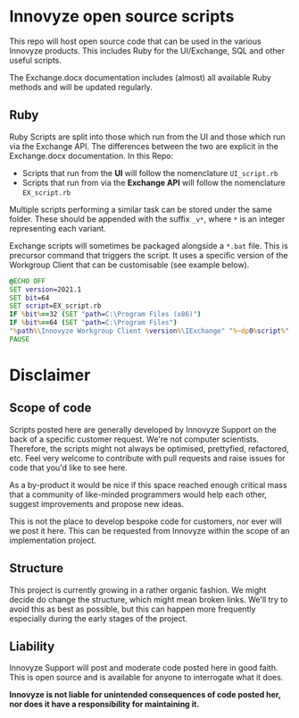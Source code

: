 # Innovyze open source scripts
This repo will host open source code that can be used in the various Innovyze products. This includes Ruby for the UI/Exchange, SQL and other useful scripts.

The Exchange.docx documentation includes (almost) all available Ruby methods and will be updated regularly.

## Ruby
Ruby Scripts are split into those which run from the UI and those which run via the Exchange API. The differences between the two are explicit in the Exchange.docx documentation. In this Repo:
* Scripts that run from the **UI** will follow the nomenclature `UI_script.rb`
* Scripts that run from via the **Exchange API** will follow the nomenclature `EX_script.rb`

Multiple scripts performing a similar task can be stored under the same folder. These should be appended with the suffix `_v*`, where `*` is an integer representing each variant.

Exchange scripts will sometimes be packaged alongside a `*.bat` file. This is precursor command that triggers the script. It uses a specific version of the Workgroup Client that can be customisable (see example below).
```bat
@ECHO OFF
SET version=2021.1
SET bit=64
SET script=EX_script.rb
IF %bit%==32 (SET "path=C:\Program Files (x86)")
IF %bit%==64 (SET "path=C:\Program Files")
"%path%\Innovyze Workgroup Client %version%\IExchange" "%~dp0%script%" ICM
PAUSE
```

# Disclaimer
## Scope of code
Scripts posted here are generally developed by Innovyze Support on the back of a specific customer request. We're not computer scientists. Therefore, the scripts might not always be optimised, prettyfied, refactored, etc. Feel very welcome to contribute with pull requests and raise issues for code that you'd like to see here.

As a by-product it would be nice if this space reached enough critical mass that a community of like-minded programmers would help each other, suggest improvements and propose new ideas.

This is not the place to develop bespoke code for customers, nor ever will we post it here. This can be requested from Innovyze within the scope of an implementation project.

## Structure
This project is currently growing in a rather organic fashion. We might decide do change the structure, which might mean broken links. We'll try to avoid this as best as possible, but this can happen more frequently especially during the early stages of the project.

## Liability
Innovyze Support will post and moderate code posted here in good faith. This is open source and is available for anyone to interrogate what it does. 

**Innovyze is not liable for unintended consequences of code posted her, nor does it have a responsibility for maintaining it.**
